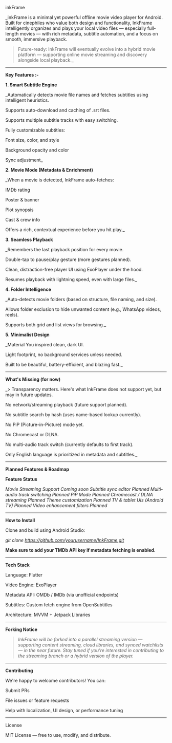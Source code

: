inkFrame

_inkFrame is a minimal yet powerful offline movie video player for Android. Built for cinephiles who value both design and functionality, InkFrame intelligently organizes and plays your local video files — especially full-length movies — with rich metadata, subtitle automation, and a focus on smooth, immersive playback.

> Future-ready: InkFrame will eventually evolve into a hybrid movie platform — supporting online movie streaming and discovery alongside local playback._




---

**Key Features :-**

**1. Smart Subtitle Engine**

_Automatically detects movie file names and fetches subtitles using intelligent heuristics.

Supports auto-download and caching of .srt files.

Supports multiple subtitle tracks with easy switching.

Fully customizable subtitles:

Font size, color, and style

Background opacity and color

Sync adjustment_



**2. Movie Mode (Metadata & Enrichment)**

_When a movie is detected, InkFrame auto-fetches:

IMDb rating

Poster & banner

Plot synopsis

Cast & crew info


Offers a rich, contextual experience before you hit play._


**3. Seamless Playback**

_Remembers the last playback position for every movie.

Double-tap to pause/play gesture (more gestures planned).

Clean, distraction-free player UI using ExoPlayer under the hood.

Resumes playback with lightning speed, even with large files._


**4. Folder Intelligence**

_Auto-detects movie folders (based on structure, file naming, and size).

Allows folder exclusion to hide unwanted content (e.g., WhatsApp videos, reels).

Supports both grid and list views for browsing._


**5. Minimalist Design**

_Material You inspired clean, dark UI.

Light footprint, no background services unless needed.

Built to be beautiful, battery-efficient, and blazing fast._



---

**What's Missing (for now)**

_> Transparency matters. Here's what InkFrame does not support yet, but may in future updates.

No network/streaming playback (future support planned).

No subtitle search by hash (uses name-based lookup currently).

No PiP (Picture-in-Picture) mode yet.

No Chromecast or DLNA.

No multi-audio track switch (currently defaults to first track).

Only English language is prioritized in metadata and subtitles._



---

**Planned Features & Roadmap**

**Feature	Status**

_Movie Streaming Support	Coming soon
Subtitle sync editor	Planned
Multi-audio track switching	Planned
PiP Mode	Planned
Chromecast / DLNA streaming	Planned
Theme customization	Planned
TV & tablet UIs (Android TV)	Planned
Video enhancement filters	Planned_

---

**How to Install**

Clone and build using Android Studio:

_git clone https://github.com/yourusername/InkFrame.git_

**Make sure to add your TMDb API key if metadata fetching is enabled.**


---

**Tech Stack**

Language: Flutter

Video Engine: ExoPlayer

Metadata API: OMDb / IMDb (via unofficial endpoints)

Subtitles: Custom fetch engine from OpenSubtitles

Architecture: MVVM + Jetpack Libraries



---

**Forking Notice**

> _InkFrame will be forked into a parallel streaming version — supporting content streaming, cloud libraries, and synced watchlists — in the near future.
Stay tuned if you're interested in contributing to the streaming branch or a hybrid version of the player._




---

**Contributing**

We're happy to welcome contributors! You can:

Submit PRs

File issues or feature requests

Help with localization, UI design, or performance tuning



---

License

MIT License — free to use, modify, and distribute.
